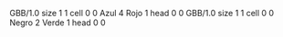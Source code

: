 <gs-board> GBB/1.0
size 1 1
cell 0 0 Azul 4 Rojo 1 
head 0 0
 </gs-board>
<gs-board> GBB/1.0
size 1 1
cell 0 0 Negro 2 Verde 1 
head 0 0
 </gs-board>